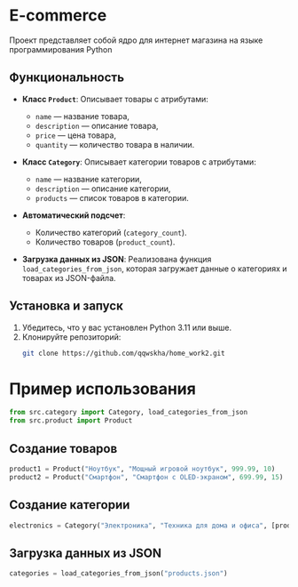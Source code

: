 # E-commerce
Проект представляет собой ядро для интернет магазина на языке программирования Python

## Функциональность

- **Класс `Product`**: Описывает товары с атрибутами:
  - `name` — название товара,
  - `description` — описание товара,
  - `price` — цена товара,
  - `quantity` — количество товара в наличии.

- **Класс `Category`**: Описывает категории товаров с атрибутами:
  - `name` — название категории,
  - `description` — описание категории,
  - `products` — список товаров в категории.

- **Автоматический подсчет**:
  - Количество категорий (`category_count`).
  - Количество товаров (`product_count`).

- **Загрузка данных из JSON**: Реализована функция `load_categories_from_json`, которая загружает данные о категориях и товарах из JSON-файла.

## Установка и запуск

1. Убедитесь, что у вас установлен Python 3.11 или выше.
2. Клонируйте репозиторий:
   ```bash
   git clone https://github.com/qqwskha/home_work2.git
   
# Пример использования
```python
from src.category import Category, load_categories_from_json
from src.product import Product
```

## Создание товаров
```python
product1 = Product("Ноутбук", "Мощный игровой ноутбук", 999.99, 10)
product2 = Product("Смартфон", "Смартфон с OLED-экраном", 699.99, 15)
```

## Создание категории
```python
electronics = Category("Электроника", "Техника для дома и офиса", [product1, product2])
```
## Загрузка данных из JSON
```python
categories = load_categories_from_json("products.json")
```